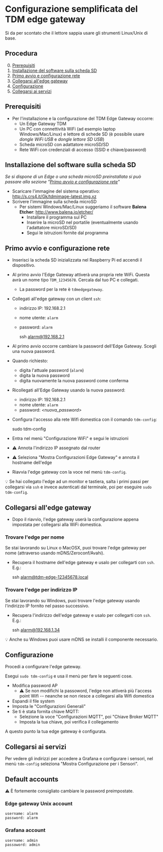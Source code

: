 

# Configurazione semplificata del TDM edge gateway

Si da per scontato che il lettore sappia usare gli strumenti Linux/Unix di base.

## Procedura

0. [Prerequisiti](#prerequisiti)
1. [Installazione del software sulla scheda SD](#installa-il-software-sulla-scheda-sd)
2. [Primo avvio e configurazione rete](#primo-avvio-e-configurazione-rete)
3. [Collegarsi all'edge gateway](#collegarsi-alledge-gateway)
4. [Configurazione](#configurazione)
5. [Collegarsi ai servizi](#collegarsi-ai-servizi)


## Prerequisiti


* Per l'installazione e la configurazione del TDM Edge Gateway occorre:
  * Un Edge Gateway TDM
  * Un PC con connettività WiFi (ad esempio laptop Windows/Mac/Linux) e lettore di schede
    SD (è possibile usare *dongle WiFi USB* e *dongle lettore SD USB*)
  * Scheda microSD con adattatore microSD/SD
  * Rete WiFi con credenziali di accesso (SSID e chiave/password)


## Installazione del software sulla scheda SD


*Se si dispone di un Edge o una scheda microSD preinstallata si può passare
  alla sezione "[Primo avvio e configurazione rete](#primo-avvio-e-configurazione-rete)"*

* Scaricare l'immagine del sistema operativo: <http://s.crs4.it/Gk/tdmimage-latest.img.xz>
* Scrivere l'immagine sulla scheda microSD
  * Per sistemi Windows/Mac/Linux suggeriamo il software **Balena Etcher**: <http://www.balena.io/etcher/>
    * Installare il programma sul PC
    * Inserire la microSD nel portatile (eventualmente usando l'adattatore microSD/SD)
    * Segui le istruzioni fornite dal programma


## Primo avvio e configurazione rete


* Inserisci la scheda SD inizializzata nel Raspberry Pi ed accendi il dispositivo.
* Al primo avvio l'Edge Gateway attiverà una propria rete WiFi.  Questa avrà un nome tipo `TDM_12345678`.
  Cercala dal tuo PC e collegati.
  * La password per la rete è `tdmedgegateway`.
* Collegati all'edge gateway con un client `ssh`:
  * indirizzo IP: 192.168.2.1
  * nome utente: `alarm`
  * password:    `alarm`

    ssh alarm@192.168.2.1

* Al primo avvio occorre cambiare la password dell'Edge Gateway. Scegli una nuova password.
* Quando richiesto:
  * digita l'attuale password (`alarm`)
  * digita la nuova password
  * digita nuovamente la nuova password come conferma
* Ricollegati all'Edge Gateway usando la nuova password:
  * indirizzo IP: 192.168.2.1
  * nome utente: `alarm`
  * password:    *<nuova_password>*


* Configura l'accesso alla rete Wifi domestica con il comando `tdm-config`:

    sudo tdm-config
* Entra nel menù "Configurazione WiFi" e segui le istruzioni
* :warning: Annota l'indirizzo IP assegnato dal router
* :warning: Seleziona "Mostra Configurazioni Edge Gateway" e annota il hostname dell'edge
* Riavvia l'edge gateway con la voce nel menù `tdm-config`.


:bulb: Se hai collegato l'edge ad un monitor e tastiera, salta i primi passi per
collegarsi via `ssh` e invece autenticati dal terminale, poi per eseguire `sudo
tdm-config`.

## Collegarsi all'edge gateway

* Dopo il riavvio, l'edge gateway userà la configurazione appena impostata per
  collegarsi alla WiFi domestica.

### Trovare l'edge per nome

Se stai lavorando su Linux o MacOSX, puoi trovare l'edge gateway per nome
(attraverso usando mDNS/Zeroconf/Avahi).

* Recupera il hostname dell'edge gateway e usalo per collegarti con `ssh`. E.g.:

    ssh alarm@tdm-edge-12345678.local

### Trovare l'edge per indirizzo IP

Se stai lavorando su Windows, puoi trovare l'edge gateway usando l'indirizzo IP
fornito nel passo successivo.

* Recupera l'indirizzo dell'edge gateway e usalo per collegarti con `ssh`. E.g.:

    ssh alarm@192.168.1.34

:bulb: Anche su Windows puoi usare mDNS se installi il componente necessario.


## Configurazione

Procedi a configurare l'edge gateway.

Esegui `sudo tdm-config` e usa il menù per fare le seguenti cose.

* Modifica password AP
  * :warning: Se non modifichi la passoword, l'edge non attiverà più l'access
    point Wifi -- neanche se non riesce a collegarsi alla Wifi domestica
* Espandi il file system
* Imposta le "Configurazioni Generali"
* Se ti è stata fornita chiave MQTT:
  * Selezione la voce "Configurazioni MQTT", poi "Chiave Broker MQTT"
  * Imposta la tua chiave, poi verifica il collegamento

A questo punto la tua edge gateway è configurata.

## Collegarsi ai servizi

Per vedere gli indirizzi per accedere a Grafana e configurare i sensori, nel
menù `tdm-config` seleziona "Mostra Configurazione per i Sensori".


## Default accounts

:warning: È fortemente consigliato cambiare le password preimpostate.

### Edge gateway Unix account

    username: alarm
    password: alarm

### Grafana account

    username: admin
    passoword: admin


